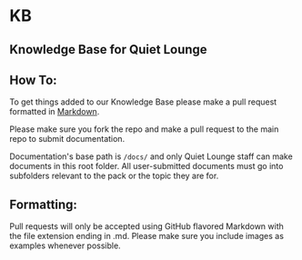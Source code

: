 # KB
Knowledge Base for Quiet Lounge
--------------------------------

## How To:
To get things added to our Knowledge Base please make a pull request formatted in [Markdown](https://www.markdownguide.org/cheat-sheet/).

Please make sure you fork the repo and make a pull request to the main repo to submit documentation. 

Documentation's base path is `/docs/` and only Quiet Lounge staff can make documents in this root folder. All user-submitted documents must go into subfolders relevant to the pack or the topic they are for.

## Formatting:
Pull requests will only be accepted using GitHub flavored Markdown with the file extension ending in .md.
Please make sure you include images as examples whenever possible.
